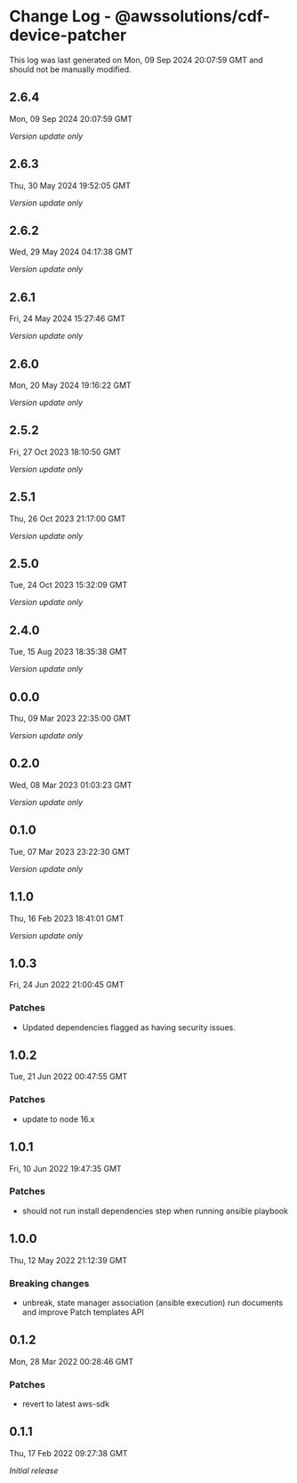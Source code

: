 # Change Log - @awssolutions/cdf-device-patcher

This log was last generated on Mon, 09 Sep 2024 20:07:59 GMT and should not be manually modified.

## 2.6.4
Mon, 09 Sep 2024 20:07:59 GMT

_Version update only_

## 2.6.3
Thu, 30 May 2024 19:52:05 GMT

_Version update only_

## 2.6.2
Wed, 29 May 2024 04:17:38 GMT

_Version update only_

## 2.6.1
Fri, 24 May 2024 15:27:46 GMT

_Version update only_

## 2.6.0
Mon, 20 May 2024 19:16:22 GMT

_Version update only_

## 2.5.2
Fri, 27 Oct 2023 18:10:50 GMT

_Version update only_

## 2.5.1
Thu, 26 Oct 2023 21:17:00 GMT

_Version update only_

## 2.5.0
Tue, 24 Oct 2023 15:32:09 GMT

_Version update only_

## 2.4.0
Tue, 15 Aug 2023 18:35:38 GMT

_Version update only_

## 0.0.0
Thu, 09 Mar 2023 22:35:00 GMT

_Version update only_

## 0.2.0
Wed, 08 Mar 2023 01:03:23 GMT

_Version update only_

## 0.1.0
Tue, 07 Mar 2023 23:22:30 GMT

_Version update only_

## 1.1.0
Thu, 16 Feb 2023 18:41:01 GMT

_Version update only_

## 1.0.3
Fri, 24 Jun 2022 21:00:45 GMT

### Patches

- Updated dependencies flagged as having security issues.

## 1.0.2
Tue, 21 Jun 2022 00:47:55 GMT

### Patches

- update to node 16.x

## 1.0.1
Fri, 10 Jun 2022 19:47:35 GMT

### Patches

- should not run install dependencies step when running ansible playbook

## 1.0.0
Thu, 12 May 2022 21:12:39 GMT

### Breaking changes

- unbreak, state manager association (ansible execution) run documents and improve Patch templates API 

## 0.1.2
Mon, 28 Mar 2022 00:28:46 GMT

### Patches

- revert to latest aws-sdk

## 0.1.1
Thu, 17 Feb 2022 09:27:38 GMT

_Initial release_

